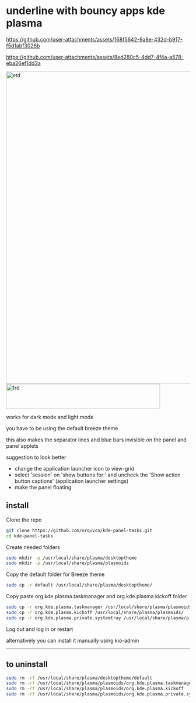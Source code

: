 # underline with bouncy apps kde plasma




https://github.com/user-attachments/assets/168f5642-9a8e-432d-b917-f5d1abf3028b



https://github.com/user-attachments/assets/8ed280c5-4dd7-4f4a-a578-eba26ef1dd3a


<img width="1050" height="854" alt="etd" src="https://github.com/user-attachments/assets/c92a6165-004a-452f-8e8d-61b7bf440975" />

<img width="422" height="68" alt="frd" src="https://github.com/user-attachments/assets/00b686ec-ea79-4451-97b8-f266c7ce7f03" />

works for dark mode and light mode




you have to be using the default breeze theme 

this also makes the separator lines and blue bars invisible on the panel and panel applets

suggestion to look better  
- change the application launcher icon to view-grid
- select 'session' on 'show buttons for:' and uncheck the 'Show action button captions' (application launcher settings)
- make the panel floating
  

## install

 Clone the repo
 
```bash
git clone https://github.com/orqvvcn/kde-panel-tasks.git
cd kde-panel-tasks
```

Create needed folders 
```bash
sudo mkdir -p /usr/local/share/plasma/desktoptheme
sudo mkdir -p /usr/local/share/plasma/plasmoids
```

Copy the default folder for Breeze theme

```bash
sudo cp -r default /usr/local/share/plasma/desktoptheme/
```


Copy paste org.kde.plasma.taskmanager and org.kde.plasma.kickoff folder

```bash
sudo cp -r org.kde.plasma.taskmanager /usr/local/share/plasma/plasmoids/
sudo cp -r org.kde.plasma.kickoff /usr/local/share/plasma/plasmoids/ 
sudo cp -r org.kde.plasma.private.systemtray /usr/local/share/plasma/plasmoids/ 
```

Log out and log in or restart

alternatively you can install it manually using kio-admin

-------------------------------------------------------------------

## to uninstall
```bash
sudo rm -rf /usr/local/share/plasma/desktoptheme/default
sudo rm -rf /usr/local/share/plasma/plasmoids/org.kde.plasma.taskmanager
sudo rm -rf /usr/local/share/plasma/plasmoids/org.kde.plasma.kickoff
sudo rm -rf /usr/local/share/plasma/plasmoids/org.kde.plasma.private.systemtray

```

